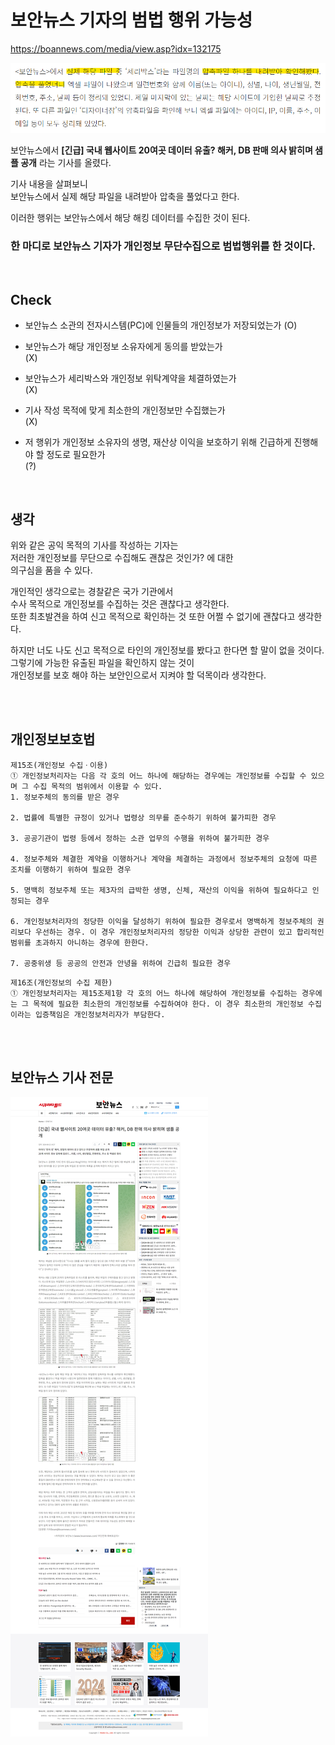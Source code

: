 # 보안뉴스 기자의 범법 행위 가능성

https://boannews.com/media/view.asp?idx=132175


![unpack](unpack.png) 

보안뉴스에서 **[긴급] 국내 웹사이트 20여곳 데이터 유출? 해커, DB 판매 의사 밝히며 샘플 공개** 라는 기사를 올렸다.

기사 내용을 살펴보니    
보안뉴스에서 실제 해당 파일을 내려받아 압축을 풀었다고 한다.

이러한 행위는 보안뉴스에서 해당 해킹 데이터를 수집한 것이 된다.

### 한 마디로 보안뉴스 기자가 개인정보 무단수집으로 범법행위를 한 것이다.
</br>

## Check 
- 보안뉴스 소관의 전자시스템(PC)에 인물들의 개인정보가 저장되었는가 
(O)

- 보안뉴스가 해당 개인정보 소유자에게 동의를 받았는가   
(X)

- 보안뉴스가 세리박스와 개인정보 위탁계약을 체결하였는가    
(X)

- 기사 작성 목적에 맞게 최소한의 개인정보만 수집했는가      
(X)

- 저 행위가 개인정보 소유자의 생명, 재산상 이익을 보호하기 위해 긴급하게 진행해야 할 정도로 필요한가    
(?)


</br>

## 생각
위와 같은 공익 목적의 기사를 작성하는 기자는    
저러한 개인정보를 무단으로 수집해도 괜찮은 것인가? 에 대한   
의구심을 품을 수 있다. 

개인적인 생각으로는 경찰같은 국가 기관에서   
수사 목적으로 개인정보를 수집하는 것은 괜찮다고 생각한다.   
또한 최초발견을 하여 신고 목적으로 확인하는 것 또한 어쩔 수 없기에 괜찮다고 생각한다.

하지만 너도 나도 신고 목적으로 타인의 개인정보를 봤다고 한다면 할 말이 없을 것이다.   
그렇기에 가능한 유출된 파일을 확인하지 않는 것이    
개인정보를 보호 해야 하는 보안인으로서 지켜야 할 덕목이라 생각한다.

</br>
</br>

## 개인정보보호법
```
제15조(개인정보 수집ㆍ이용)
① 개인정보처리자는 다음 각 호의 어느 하나에 해당하는 경우에는 개인정보를 수집할 수 있으며 그 수집 목적의 범위에서 이용할 수 있다.
1. 정보주체의 동의를 받은 경우

2. 법률에 특별한 규정이 있거나 법령상 의무를 준수하기 위하여 불가피한 경우

3. 공공기관이 법령 등에서 정하는 소관 업무의 수행을 위하여 불가피한 경우

4. 정보주체와 체결한 계약을 이행하거나 계약을 체결하는 과정에서 정보주체의 요청에 따른 조치를 이행하기 위하여 필요한 경우

5. 명백히 정보주체 또는 제3자의 급박한 생명, 신체, 재산의 이익을 위하여 필요하다고 인정되는 경우

6. 개인정보처리자의 정당한 이익을 달성하기 위하여 필요한 경우로서 명백하게 정보주체의 권리보다 우선하는 경우. 이 경우 개인정보처리자의 정당한 이익과 상당한 관련이 있고 합리적인 범위를 초과하지 아니하는 경우에 한한다.

7. 공중위생 등 공공의 안전과 안녕을 위하여 긴급히 필요한 경우
``` 
```
제16조(개인정보의 수집 제한) 
① 개인정보처리자는 제15조제1항 각 호의 어느 하나에 해당하여 개인정보를 수집하는 경우에는 그 목적에 필요한 최소한의 개인정보를 수집하여야 한다. 이 경우 최소한의 개인정보 수집이라는 입증책임은 개인정보처리자가 부담한다.
```
</br>
</br>

## 보안뉴스 기사 전문
![full](<보안뉴스 기사 전문.png>)
